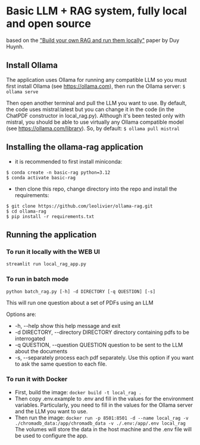 # Basic LLM + RAG system, fully local and open source

based on the ["Build your own RAG and run them locally"](https://blog.duy-huynh.com/build-your-own-rag-and-run-them-locally/) paper by Duy Huynh.

## Install Ollama
The application uses Ollama for running any compatible LLM so you must first install Ollama (see https://ollama.com), then run the Ollama server:
`$ ollama serve`

Then open another terminal and pull the LLM you want to use. 
By default, the code uses mistral:latest but you can change it in the code (in the ChatPDF constructor in local_rag.py). 
Although it's been tested only with mistral, you should be able to use virtually any Ollama compatible model (see https://ollama.com/library).
So, by default:
`$ ollama pull mistral`


## Installing the ollama-rag application

- it is recommended to first install miniconda:
```shell
$ conda create -n basic-rag python=3.12
$ conda activate basic-rag
```
- then clone this repo, change directory into the repo and install the requirements:
```shell
$ git clone https://github.com/leolivier/ollama-rag.git
$ cd ollama-rag 
$ pip install -r requirements.txt
```

## Running the application

### To run it locally with the WEB UI
`streamlit run local_rag_app.py`

### To run in batch mode
`python batch_rag.py [-h] -d DIRECTORY [-q QUESTION] [-s]`

This will run one question about a set of PDFs using an LLM

Options are:
  * -h, --help            show this help message and exit
  * -d DIRECTORY, --directory DIRECTORY
                        directory containing pdfs to be interrogated
  * -q QUESTION, --question QUESTION
                        question to be sent to the LLM about the documents
  * -s, --separately      process each pdf separately. Use this option if you want to ask the same question to each file.

### To run it with Docker
- First, build the image:
`docker build -t local_rag .`
- Then copy .env.example to .env and fill in the values for the environment variables.
  Particularly, you need to fill in the values for the Ollama server and the LLM you want to use.
- Then run the image:
`docker run -p 8501:8501 -d --name local_rag -v ./chromadb_data:/app/chromadb_data -v ./.env:/app/.env local_rag`
The volumes will store the data in the host machine and the .env file will be used to configure the app.

